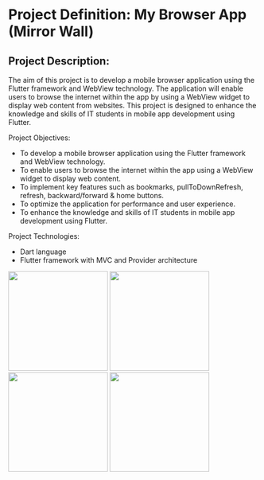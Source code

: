 

# Project Definition: My Browser App (Mirror Wall)
## Project Description:
The aim of this project is to develop a mobile browser application using the Flutter framework
and WebView technology. The application will enable users to browse the internet within the app
by using a WebView widget to display web content from websites. This project is designed to
enhance the knowledge and skills of IT students in mobile app development using Flutter.

Project Objectives:
- To develop a mobile browser application using the Flutter framework and WebView
technology.
- To enable users to browse the internet within the app using a WebView widget to display web
content.
- To implement key features such as bookmarks, pullToDownRefresh, refresh, backward/forward
& home buttons.
- To optimize the application for performance and user experience.
- To enhance the knowledge and skills of IT students in mobile app development using Flutter.

Project Technologies:
- Dart language
- Flutter framework with MVC and Provider architecture





<img src="https://github.com/amishad7/google_browser_app_flutter/assets/118448879/af103774-4b08-4a79-965a-5a1f603b41e0" width="200">

<img src="https://github.com/amishad7/google_browser_app_flutter/assets/118448879/08c1a7a9-b0c5-46d4-9dd9-010870de93a6" width="200">

<img src="https://github.com/amishad7/google_browser_app_flutter/assets/118448879/9cae52ba-f58f-47a6-b404-a46f9089bc66" width="200">


<img src="https://github.com/amishad7/google_browser_app_flutter/assets/118448879/4ac0da15-522a-49ba-a3b9-f3c7a3cb0d2e" width="200">

